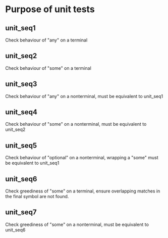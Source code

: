 # Purpose of unit tests

## unit_seq1

Check behaviour of "any" on a terminal

## unit_seq2

Check behaviour of "some" on a terminal

## unit_seq3

Check behaviour of "any" on a nonterminal, must be equivalent to unit_seq1

## unit_seq4

Check behaviour of "some" on a nonterminal, must be equivalent to unit_seq2

## unit_seq5

Check behaviour of "optional" on a nonterminal, wrapping a "some" must be equivalent to unit_seq1

## unit_seq6

Check greediness of "some" on a terminal, ensure overlapping matches in the final symbol are not found.

## unit_seq7

Check greediness of "some" on a nonterminal, must be equivalent to unit_seq6

